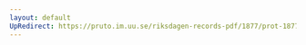 ```yaml
---
layout: default
UpRedirect: https://pruto.im.uu.se/riksdagen-records-pdf/1877/prot-1877--ak--028/prot-1877--ak--028_005.pdf
---
```

